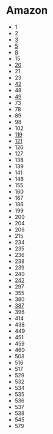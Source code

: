 # Amazon

- 1
- 2
- [3](../solutions/3.md)
- [5](../solutions/5.md)
- [8](../solutions/8.md)
- 15
- [20](../solutions/20.md)
- 21
- 23
- [42](../solutions/42.md)
- 48
- [49](../solutions/49.md)
- 73
- 78
- 89
- 98
- 102
- [119](../solutions/119.md)
- [121](../solutions/121.md)
- 126
- 127
- 138
- 139
- 141
- 146
- 155
- 160
- 167
- 186
- 199
- 200
- 204
- 206
- 215
- 234
- 235
- 236
- 238
- 239
- 240
- [242](../solutions/242.md)
- 297
- 355
- 380
- [387](../solutions/387.md)
- 396
- 414
- 438
- 449
- 451
- 459
- 460
- 508
- 516
- 517
- 529
- 532
- 534
- 535
- 536
- 537
- 538
- 545
- 579